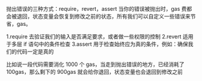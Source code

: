 抛出错误的三种方式：require，revert，assert
当你的错误被抛出时，gas 费都会被退回，状态变量会恢复到修改之前的状态，所有我们可以自定义一些错误来节省，gas。

1.require 去验证我们的输入是否满足要求，或者做一些权限的控制
2.revert 适用于多层 if 语句中的条件检查
3.assert 用于检查始终应为真的条件，例如：确保我们的代码一定是真的

比如说一段代码需要消化 1000 个 gas，当走到抛出错误的地方，已经消耗了 100gas，那么剩下的 900gas 就会给你退回，状态变量也会退回到修改之前
